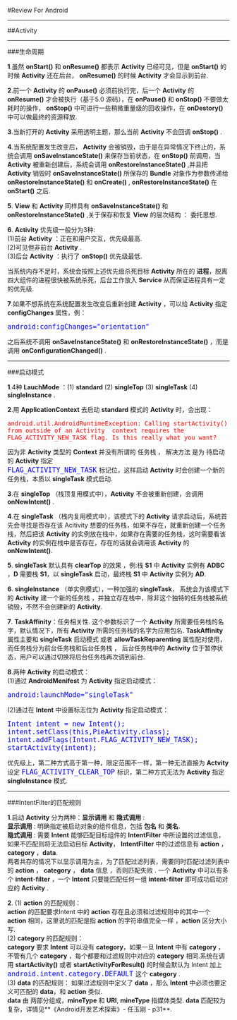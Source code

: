 #Review For Android
***
##Activity
***
###生命周期

**1**.虽然 **onStart()** 和 **onResume()** 都表示 **Activity** 已经可见，但是 **onStart()** 的时候 **Activity** 还在后台， **onResume()** 的时候 **Activity** 才会显示到前台.  

**2**.前一个 **Activity** 的 **onPause()** 必须前执行完，后一个 **Activity** 的 **onResume()** 才会被执行（基于5.0 源码），在 **onPause()** 和 **onStop()** 不要做太耗时的操作， **onStop()** 中可进行一些稍微重量级的回收操作，在 **onDestory()** 中可以做最终的资源释放.  

**3**.当新打开的 **Activity** 采用透明主题，那么当前 **Activity** 不会回调 **onStop()** .  

**4**.当系统配置发生改变后， **Activity** 会被销毁，由于是在异常情况下终止的，系统会调用 **onSaveInstanceState()** 来保存当前状态，在 **onStop()** 前调用，当 **Activity** 被重新创建后，系统会调用 **onRestoreInstanceState()** ,并且把 **Activity** 销毁时 **onSaveInstanceState()** 所保存的 **Bundle** 对象作为参数传递给 **onRestoreInstanceState()** 和 **onCreate()** , **onRestoreInstanceState()** 在 **onStart()** 之后.  

**5**. **View** 和 **Activity** 同样具有  **onSaveInstanceState()** 和  **onRestoreInstanceState()** ,关于保存和恢复 **View** 的层次结构 ： 委托思想.  

**6**. **Activity** 优先级一般分为3种:  
(1)前台 **Activity** ：正在和用户交互，优先级最高.  
(2)可见但非前台 **Activity** .  
(3)后台 **Activity** ：执行了 **onStop()** 优先级最低.  
	
当系统内存不足时，系统会按照上述优先级杀死目标 **Activity** 所在的 **进程**，脱离四大组件的进程很快被系统杀死，后台工作放入 **Service** 从而保证进程具有一定的优先级.
	
**7**.如果不想系统在系统配置发生改变后重新创建 **Activity** ，可以给 **Activity** 指定 **configChanges** 属性，例：  

<font size = 4 color = blue>`android:configChanges="orientation"`</font>  

之后系统不调用  **onSaveInstanceState()** 和  **onRestoreInstanceState()** ，而是调用 **onConfigurationChanged()** .  
***

###启动模式

**1**.4种 **LauchMode** ：(1) **standard**  (2) **singleTop**  (3) **singleTask**  (4) **singleInstance** .  

**2**.用 **ApplicationContext** 去启动 **standard** 模式的 **Activity** 时，会出现：  

<font size = 3 color = red>`android.util.AndroidRuntimeException: Calling startActivity() from outside of an Activity  context requires the FLAG_ACTIVITY_NEW_TASK flag. Is this really what you want?`</font>  

因为非 **Activity** 类型的 **Context** 并没有所谓的 任务栈 ， 解决方法 是为 待启动 的 **Activity** 指定  
<font size = 4 color = blue>`FLAG_ACTIVITY_NEW_TASK` </font> 标记位，这样启动 **Activity** 时会创建一个新的任务栈，本质以 **singleTask** 模式启动.

**3**.在 **singleTop** （栈顶复用模式中），**Activity** 不会被重新创建，会调用 **onNewIntent()** .  

**4**.在 **singleTask** （栈内复用模式中），该模式下的 **Activity** 请求启动后，系统首先会寻找是否存在该 Acitivity 想要的任务栈，如果不存在，就重新创建一个任务栈，然后把该 **Activity** 的实例放在栈中，如果存在需要的任务栈，这时需要看该 **Activity** 的实例在栈中是否存在，存在的话就会调用该 **Activity** 的 **onNewIntent()**.  

**5**. **singleTask** 默认具有 **clearTop** 的效果 ，例:栈 **S1** 中 **Activity** 实例有 **ADBC** ，**D** 需要栈 **S1**，以 **singleTask** 启动，最终栈 **S1** 中 **Activity** 实例为 **AD**.  

**6**. **singleInstance** （单实例模式），一种加强的 **singleTask**， 系统会为该模式下的 **Activity** 建一个新的任务栈 ，并独立存在栈中，除非这个独特的任务栈被系统销毁，不然不会创建新的 **Activity**.  

**7**.  **TaskAffinity**：任务相关性. 这个参数标识了一个 **Activity** 所需要任务栈的名字，默认情况下，所有 **Activity** 所需的任务栈的名字为应用包名. **TaskAffinity** 属性主要和 **singleTask** 启动模式 或者 **allowTaskReparenting** 属性配对使用，而任务栈分为前台任务栈和后台任务栈 ， 后台任务栈中的 **Activity** 位于暂停状态，用户可以通过切换将后台任务栈再次调到前台.

**8**.两种 **Activity** 的启动模式：  
(1)通过 **AndroidMenifest** 为 **Activity** 指定启动模式：  

<font size = 4 color = blue> `android:launchMode="singleTask"` </font>  

(2)通过在 **Intent** 中设置标志位为 **Activity** 指定启动模式：   

<font size = 4 color = blue> `Intent intent = new Intent();` </font>  
<font size = 4 color = blue> `intent.setClass(this,PieActivity.class);` </font>  
<font size = 4 color = blue> `intent.addFlags(Intent.FLAG_ACTIVITY_NEW_TASK);` </font>   
<font size = 4 color = blue> `startActivity(intent);` </font>   
                 
优先级上，第二种方式高于第一种，限定范围不一样，第一种无法直接为 **Actvity** 设定 <font size = 4 color = blue>`FLAG_ACTIVITY_CLEAR_TOP` </font> 标识，第二种方式无法为 **Activity** 指定 **singleInstance** 模式.
***  
###IntentFilter的匹配规则  

**1**.启动 **Activity** 分为两种：**显示调用** 和 **隐式调用** :  
**显示调用** : 明确指定被启动对象的组件信息，包括 **包名** 和 **类名**.  
**隐式调用** : 需要 **Intent** 能够匹配目标组件的 **IntentFilter** 中所设置的过滤信息，如果不匹配则将无法启动目标 **Activity**， **IntentFilter** 中的过滤信息有 **action** ， **category** ，**data**.  
两者共存的情况下以显示调用为主，为了匹配过滤列表，需要同时匹配过滤列表中的 **action** ， **category** ， **data** 信息 ，否则匹配失败 . 一个 **Activity** 中可以有多个 **intent**-**filter** ，一个 **Intent** 只要能匹配任何一组 **intent-filter** 即可成功启动对应的 **Activity** .  

**2**. (1) **action** 的匹配规则：  
**action** 的匹配要求Intent 中的 **action** 存在且必须和过滤规则中的其中一个 **action** 相同，这里说的匹配是指 **action** 的字符串值完全一样 ，**action** 区分大小写.  
(2) **category** 的匹配规则：  
 **category** 要求 **Intent** 可以没有 **category**，如果一旦 **Intent** 中有 **category** ，不管有几个 **category** ，每个都要和过滤规则中对应的 **category** 相同.系统在调用 **startActivity()** 或者 **startActivityForResult()** 的时候会默认为 Intent 加上 <font size = 4 color = blue>`android.intent.category.DEFAULT` </font>这个 **category** .  
 (3) **data** 的匹配规则： 
 如果过滤规则中定义了 **data** ，那么 **Intent** 中必须也要定义可匹配的 **data**，和 **action** 类似.  
 **data** 由 两部分组成，**mineType** 和 **URI**, **mineType** 指媒体类型. **data** 匹配较为复杂，详情见**《Android开发艺术探索》- 任玉刚 - p31**.



  
